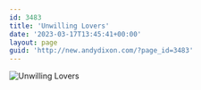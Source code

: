 ```yaml
---
id: 3483
title: 'Unwilling Lovers'
date: '2023-03-17T13:45:41+00:00'
layout: page
guid: 'http://new.andydixon.com/?page_id=3483'
---
```


![Unwilling Lovers](https://i0.wp.com/assets.g8x2.ldn.idrivee2-23.com/posters/Unwilling%20Lovers%2001.jpg?w=1200&ssl=1 "Unwilling Lovers")